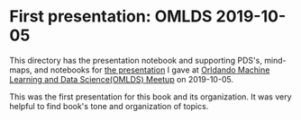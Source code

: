 # First presentation: OMLDS 2019-10-05

This directory has the presentation notebook and supporting PDS's, mind-maps, and notebooks 
for 
[the presentation](https://www.meetup.com/Orlando-MLDS/events/265270120/) 
I gave at [Orldando Machine Learning and Data Science(OMLDS) Meetup](https://www.meetup.com/Orlando-MLDS/)
on 2019-10-05. 

This was the first presentation for this book and its organization. It was very helpful to find book's tone
and organization of topics. 